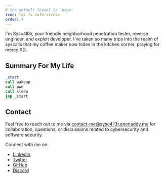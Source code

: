 ```yaml
---
# the default layout is 'page'
icon: fas fa-info-circle
order: 4
---
```


I'm Sysc4ll3r, your friendly neighborhood penetration tester, reverse engineer, and exploit developer. I've taken so many trips into the realm of syscalls that my coffee maker now hides in the kitchen corner, praying for mercy XD.

## Summary For My Life 
```nasm
_start:
call wakeup
call pwn
call sleep
jmp _start
```
## Contact

Feel free to reach out to me via [contact-me@sysc4ll3r.anonaddy.me](mailto:contact-me@sysc4ll3r.anonaddy.me) for collaboration, questions, or discussions related to cybersecurity and software security.

Connect with me on:

- [Linkedin](https://www.linkedin.com/in/eslam-mohamed-moawed)
- [Twitter](https://twitter.com/sysc4ll3r)
- [GitHub](https://github.com/Sysc4ll3r)
- [Discord](https://discord.com/users/sysc4ll3r)
